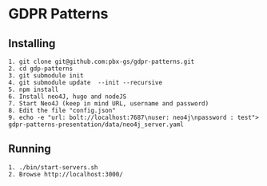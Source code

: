 # GDPR Patterns

## Installing
    1. git clone git@github.com:pbx-gs/gdpr-patterns.git
    2. cd gdp-patterns
    3. git submodule init 
    4. git submodule update  --init --recursive
    5. npm install
    6. Install neo4J, hugo and nodeJS 
    7. Start Neo4J (keep in mind URL, username and password)
    8. Edit the file "config.json" 
    9. echo -e "url: bolt://localhost:7687\nuser: neo4j\npassword : test"> gdpr-patterns-presentation/data/neo4j_server.yaml
## Running
    1. ./bin/start-servers.sh
    2. Browse http://localhost:3000/



